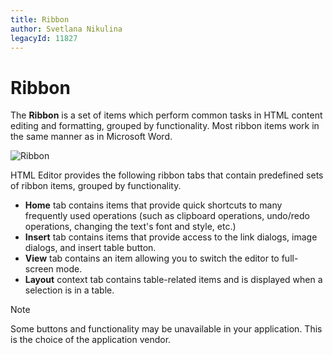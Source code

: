 ```yaml
---
title: Ribbon
author: Svetlana Nikulina
legacyId: 11827
---
```

# Ribbon
The **Ribbon** is a set of items which perform common tasks in HTML content editing and formatting, grouped by functionality. Most ribbon items work in the same manner as in Microsoft Word.

![Ribbon](../../../images/img22844.png)

HTML Editor provides the following ribbon tabs that contain predefined sets of ribbon items, grouped by functionality.
* **Home** tab contains items that provide quick shortcuts to many frequently used operations (such as clipboard operations, undo/redo operations, changing the text's font and style, etc.)
* **Insert** tab contains items that provide access to the link dialogs, image dialogs, and insert table button.
* **View** tab contains an item allowing you to switch the editor to full-screen mode.
* **Layout** context tab contains table-related items and is displayed when a selection is in a table.

> [!NOTE]
> Some buttons and functionality may be unavailable in your application. This is the choice of the application vendor.